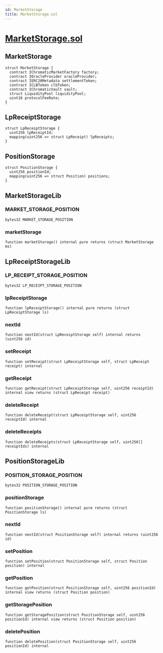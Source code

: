 ```yaml
---
id: MarketStorage
title: MarketStorage.sol
---
```

# [MarketStorage.sol](https://github.com/chromatic-protocol/contracts/tree/main/contracts/core/libraries/MarketStorage.sol)

## MarketStorage

```solidity
struct MarketStorage {
  contract IChromaticMarketFactory factory;
  contract IOracleProvider oracleProvider;
  contract IERC20Metadata settlementToken;
  contract ICLBToken clbToken;
  contract IChromaticVault vault;
  struct LiquidityPool liquidityPool;
  uint16 protocolFeeRate;
}
```

## LpReceiptStorage

```solidity
struct LpReceiptStorage {
  uint256 lpReceiptId;
  mapping(uint256 => struct LpReceipt) lpReceipts;
}
```

## PositionStorage

```solidity
struct PositionStorage {
  uint256 positionId;
  mapping(uint256 => struct Position) positions;
}
```

## MarketStorageLib

### MARKET_STORAGE_POSITION

```solidity
bytes32 MARKET_STORAGE_POSITION
```

### marketStorage

```solidity
function marketStorage() internal pure returns (struct MarketStorage ms)
```

## LpReceiptStorageLib

### LP_RECEIPT_STORAGE_POSITION

```solidity
bytes32 LP_RECEIPT_STORAGE_POSITION
```

### lpReceiptStorage

```solidity
function lpReceiptStorage() internal pure returns (struct LpReceiptStorage ls)
```

### nextId

```solidity
function nextId(struct LpReceiptStorage self) internal returns (uint256 id)
```

### setReceipt

```solidity
function setReceipt(struct LpReceiptStorage self, struct LpReceipt receipt) internal
```

### getReceipt

```solidity
function getReceipt(struct LpReceiptStorage self, uint256 receiptId) internal view returns (struct LpReceipt receipt)
```

### deleteReceipt

```solidity
function deleteReceipt(struct LpReceiptStorage self, uint256 receiptId) internal
```

### deleteReceipts

```solidity
function deleteReceipts(struct LpReceiptStorage self, uint256[] receiptIds) internal
```

## PositionStorageLib

### POSITION_STORAGE_POSITION

```solidity
bytes32 POSITION_STORAGE_POSITION
```

### positionStorage

```solidity
function positionStorage() internal pure returns (struct PositionStorage ls)
```

### nextId

```solidity
function nextId(struct PositionStorage self) internal returns (uint256 id)
```

### setPosition

```solidity
function setPosition(struct PositionStorage self, struct Position position) internal
```

### getPosition

```solidity
function getPosition(struct PositionStorage self, uint256 positionId) internal view returns (struct Position position)
```

### getStoragePosition

```solidity
function getStoragePosition(struct PositionStorage self, uint256 positionId) internal view returns (struct Position position)
```

### deletePosition

```solidity
function deletePosition(struct PositionStorage self, uint256 positionId) internal
```

